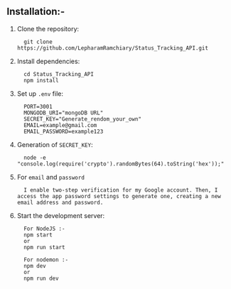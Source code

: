 ## Installation:-
1. Clone the repository:
    ```
      git clone https://github.com/LepharamRamchiary/Status_Tracking_API.git
    ```

2. Install dependencies:
    ```
      cd Status_Tracking_API
      npm install
    ```
3. Set up `.env` file:
    ```
      PORT=3001
      MONGODB_URI="mongoDB URL"
      SECRET_KEY="Generate_rendom_your_own"
      EMAIL=example@gmail.com
      EMAIL_PASSWORD=example123
    ```
4. Generation of `SECRET_KEY`:
    ```
      node -e "console.log(require('crypto').randomBytes(64).toString('hex'));"
    ```
5. For `email` and `password`
    ```
      I enable two-step verification for my Google account. Then, I access the app password settings to generate one, creating a new email address and password.
    ```
6. Start the development server:
   ```
     For NodeJS :-
     npm start
     or
     npm run start
   ```
   ```
     For nodemon :-
     npm dev
     or
     npm run dev
   ```
